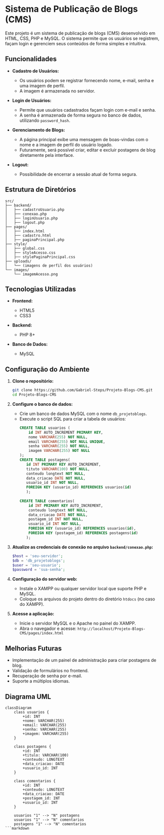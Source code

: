 # Sistema de Publicação de Blogs (CMS)

Este projeto é um sistema de publicação de blogs (CMS) desenvolvido em HTML, CSS, PHP e MySQL. O sistema permite que os usuários se registrem, façam login e gerenciem seus conteúdos de forma simples e intuitiva.



## Funcionalidades

- **Cadastro de Usuários:**
  - Os usuários podem se registrar fornecendo nome, e-mail, senha e uma imagem de perfil.
  - A imagem é armazenada no servidor.

- **Login de Usuários:**
  - Permite que usuários cadastrados façam login com e-mail e senha.
  - A senha é armazenada de forma segura no banco de dados, utilizando `password_hash`.

- **Gerenciamento de Blogs:**
  - A página principal exibe uma mensagem de boas-vindas com o nome e a imagem de perfil do usuário logado.
  - Futuramente, será possível criar, editar e excluir postagens de blog diretamente pela interface.

- **Logout:**
  - Possibilidade de encerrar a sessão atual de forma segura.

## Estrutura de Diretórios

```
src/
├── backend/
│   ├── cadastroUsuario.php
│   ├── conexao.php
│   ├── loginUsuario.php
│   ├── logout.php
├── pages/
│   ├── index.html
│   ├── cadastro.html
│   ├── paginaPrincipal.php
├── style/
│   ├── global.css
│   ├── styleAcesso.css
│   ├── stylePaginaPrincipal.css
├── uploads/
│   └── (imagens de perfil dos usuários)
└── images/
    └── imagemAcesso.png
```

## Tecnologias Utilizadas

- **Frontend:**
  - HTML5
  - CSS3

- **Backend:**
  - PHP 8+

- **Banco de Dados:**
  - MySQL

## Configuração do Ambiente

1. **Clone o repositório:**
   ```bash
   git clone https://github.com/Gabriel-Steps/Projeto-Blogs-CMS.git
   cd Projeto-Blogs-CMS
   ```

2. **Configure o banco de dados:**
   - Crie um banco de dados MySQL com o nome `db_projetoblogs`.
   - Execute o script SQL para criar a tabela de usuários:
     ```sql
     CREATE TABLE usuarios (
         id INT AUTO_INCREMENT PRIMARY KEY,
         nome VARCHAR(255) NOT NULL,
         email VARCHAR(255) NOT NULL UNIQUE,
         senha VARCHAR(255) NOT NULL,
         imagem VARCHAR(255) NOT NULL
     );
     CREATE TABLE postagens(
	    id INT PRIMARY KEY AUTO_INCREMENT,
        tituto VARCHAR(100) NOT NULL,
        conteudo longtext NOT NULL,
        data_criacao DATE NOT NULL,
    	usuario_id INT NOT NULL,
        FOREIGN KEY (usuario_id) REFERENCES usuarios(id)
        );
    
     CREATE TABLE comentarios(
         id INT PRIMARY KEY AUTO_INCREMENT,
         conteudo longtext NOT NULL,
         data_criacao DATE NOT NULL,
         postagem_id INT NOT NULL,
         usuario_id INT NOT NULL,
         FOREIGN KEY (usuario_id) REFERENCES usuarios(id),
         FOREIGN KEY (postagem_id) REFERENCES postagens(id)
        );
     ```

3. **Atualize as credenciais de conexão no arquivo `backend/conexao.php`:**
   ```php
   $host = 'seu-servidor';
   $db = 'db_projetoblogs';
   $user = 'seu-usuario';
   $password = 'sua-senha';
   ```

4. **Configuração do servidor web:**
   - Instale o XAMPP ou qualquer servidor local que suporte PHP e MySQL.
   - Coloque os arquivos do projeto dentro do diretório `htdocs` (no caso do XAMPP).

5. **Acesse a aplicação:**
   - Inicie o servidor MySQL e o Apache no painel do XAMPP.
   - Abra o navegador e acesse: `http://localhost/Projeto-Blogs-CMS/pages/index.html`

## Melhorias Futuras

- Implementação de um painel de administração para criar postagens de blog.
- Validação de formulários no frontend.
- Recuperação de senha por e-mail.
- Suporte a múltiplos idiomas.

## Diagrama UML
```mermaid
classDiagram
    class usuarios {
        +id: INT
        +nome: VARCHAR(255)
        +email: VARCHAR(255)
        +senha: VARCHAR(255)
        +imagem: VARCHAR(255)
    }

    class postagens {
        +id: INT
        +titulo: VARCHAR(100)
        +conteudo: LONGTEXT
        +data_criacao: DATE
        +usuario_id: INT
    }

    class comentarios {
        +id: INT
        +conteudo: LONGTEXT
        +data_criacao: DATE
        +postagem_id: INT
        +usuario_id: INT
    }

    usuarios "1" --> "N" postagens
    usuarios "1" --> "N" comentarios
    postagens "1" --> "N" comentarios
```markdown
